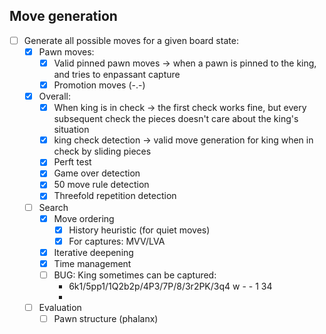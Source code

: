 ## Move generation
- [ ] Generate all possible moves for a given board state:
  - [x] Pawn moves:
    - [x] Valid pinned pawn moves -> when a pawn is pinned to the king, and tries to enpassant capture
    - [x] Promotion moves (-.-)
  - [x] Overall:
    - [x] When king is in check -> the first check works fine, but every subsequent check the pieces doesn't care about the king's situation
    - [x] king check detection -> valid move generation for king when in check by sliding pieces
    - [x] Perft test 
    - [x] Game over detection
    - [x] 50 move rule detection
    - [x] Threefold repetition detection
  - [ ] Search
    - [x] Move ordering
      - [x] History heuristic (for quiet moves)
      - [x] For captures: MVV/LVA
    - [x] Iterative deepening
    - [x] Time management
    - [ ] BUG: King sometimes can be captured:
      - 6k1/5pp1/1Q2b2p/4P3/7P/8/3r2PK/3q4 w - - 1 34
      - 
  - [ ] Evaluation
    - [ ] Pawn structure (phalanx) 